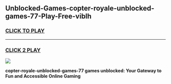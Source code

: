 
## Unblocked-Games-copter-royale-unblocked-games-77-Play-Free-viblh
<h3>
<a href="https://premium76.site?title=copter-royale-unblocked-games-77&ref=19M">CLICK TO PLAY</a></h3>
<hr>

<h3>
<a href="https://premium76.site?title=copter-royale-unblocked-games-77&ref=19M">CLICK 2 PLAY</a>
  
</h3>

<a href="https://premium76.site?title=copter-royale-unblocked-games-77&ref=19M"><img src="https://clearcache.store/games.png"></a>


**copter-royale-unblocked-games-77 games unblocked: Your Gateway to Fun and Accessible Online Gaming**
